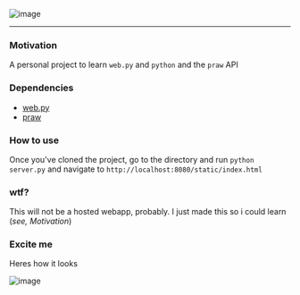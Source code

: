 ![image](http://imgur.com/V9WalTJ.png)

---

### Motivation

A personal project to learn `web.py` and `python` and the `praw` API

### Dependencies

- [web.py](http://webpy.org/)
- [praw](https://github.com/praw-dev/praw)

### How to use

Once you've cloned the project, go to the directory and run `python server.py` and navigate to `http://localhost:8080/static/index.html` 

### wtf? 

This will not be a hosted webapp, probably. I just made this so i could learn (_see, Motivation_)

### Excite me

Heres how it looks

![image](http://i.imgur.com/6lrsxFR.png)